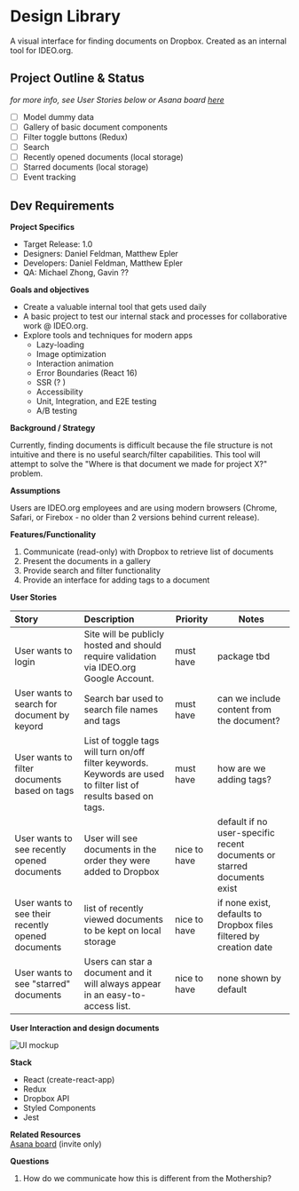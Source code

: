 # Design Library
A visual interface for finding documents on Dropbox. Created as an internal tool for IDEO.org.

## Project Outline & Status  
*for more info, see User Stories below or Asana board [here](https://app.asana.com/0/509922395032554/board)*  

- [ ] Model dummy data
- [ ] Gallery of basic document components
- [ ] Filter toggle buttons (Redux)
- [ ] Search 
- [ ] Recently opened documents (local storage)
- [ ] Starred documents (local storage)
- [ ] Event tracking

## Dev Requirements
**Project Specifics**  

* Target Release: 1.0  
* Designers: Daniel Feldman, Matthew Epler  
* Developers: Daniel Feldman, Matthew Epler  
* QA: Michael Zhong, Gavin ??  

**Goals and objectives**  

* Create a valuable internal tool that gets used daily
* A basic project to test our internal stack and processes for collaborative work @ IDEO.org.
* Explore tools and techniques for modern apps
  * Lazy-loading
  * Image optimization
  * Interaction animation
  * Error Boundaries (React 16)
  * SSR (? )
  * Accessibility
  * Unit, Integration, and E2E testing
  * A/B testing

**Background / Strategy**  

Currently, finding documents is difficult because the file structure is not intuitive and there is no useful search/filter capabilities. This tool will attempt to solve the "Where is that document we made for project X?" problem.

**Assumptions**

Users are IDEO.org employees and are using modern browsers (Chrome, Safari, or Firebox - no older than 2 versions behind current release).  

**Features/Functionality**  

1. Communicate (read-only) with Dropbox to retrieve list of documents  
2. Present the documents in a gallery  
3. Provide search and filter functionality  
4. Provide an interface for adding tags to a document

**User Stories**

| Story | Description | Priority | Notes |  
|:-------------|:-------------|-----|-----|
| User wants to login | Site will be publicly hosted and should require validation via IDEO.org Google Account. | must have | package tbd |
| User wants to search for document by keyord | Search bar used to search file names and tags | must have | can we include content from the document? |
| User wants to filter documents based on tags | List of toggle tags will turn on/off filter keywords. Keywords are used to filter list of results based on tags. | must have | how are we adding tags? |
| User wants to see recently opened documents | User will see documents in the order they were added to Dropbox | nice to have | default if no user-specific recent documents or starred documents exist |
| User wants to see their recently opened documents | list of recently viewed documents to be kept on local storage | nice to have | if none exist, defaults to Dropbox files filtered by creation date | 
| User wants to see "starred" documents | Users can star a document and it will always appear in an easy-to-access list. | nice to have | none shown by default |


**User Interaction and design documents**

![UI mockup](https://www.dropbox.com/s/itb8ub0l2zov7op/design_library_mockup.png?raw=1)

**Stack**  

* React (create-react-app) 
* Redux  
* Dropbox API
* Styled Components
* Jest

**Related Resources**  
[Asana board](https://app.asana.com/0/509922395032554/board) (invite only)

**Questions**

1. How do we communicate how this is different from the Mothership?


